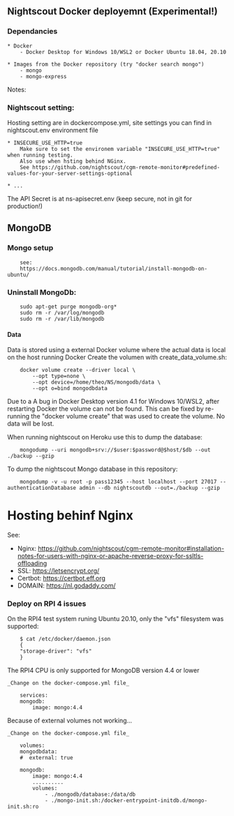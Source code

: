 ## Nightscout Docker deployemnt (Experimental!)

### Dependancies

    * Docker
        - Docker Desktop for Windows 10/WSL2 or Docker Ubuntu 18.04, 20.10
        
    * Images from the Docker repository (try "docker search mongo")
        - mongo
        - mongo-express

Notes:

### Nightscout setting:

Hosting setting are in dockercompose.yml, site settings you can find in nightscout.env environment file

    * INSECURE_USE_HTTP=true
        Make sure to set the environem variable "INSECURE_USE_HTTP=true" when running testing.
        Also use when hsting behind NGinx.
        See https://github.com/nightscout/cgm-remote-monitor#predefined-values-for-your-server-settings-optional

    * ...

The API Secret is at ns-apisecret.env (keep secure, not in git for production!)

## MongoDB

### Mongo setup

        see:
        https://docs.mongodb.com/manual/tutorial/install-mongodb-on-ubuntu/

### Uninstall MongoDb:

        sudo apt-get purge mongodb-org*
        sudo rm -r /var/log/mongodb
        sudo rm -r /var/lib/mongodb


#### Data

Data is stored using a external Docker volume where the actual data is local on the host running Docker
Create the volumen with create_data_volume.sh:

        docker volume create --driver local \
            --opt type=none \
            --opt device=/home/theo/NS/mongodb/data \
            --opt o=bind mongodbdata

Due to a A bug in Docker Desktop version 4.1 for Windows 10/WSL2, after restarting Docker the volume can not be found.
This can be fixed by re-running the "docker volume create" that was used to create the volume. No data will be lost.

When running nightscout on Heroku use this to dump the database:

        mongodump --uri mongodb+srv://$user:$password@$host/$db --out ./backup --gzip

To dump the nightscout Mongo database in this repository:

        mongodump -v -u root -p pass12345 --host localhost --port 27017 --authenticationDatabase admin --db nightscoutdb --out=./backup --gzip


# Hosting behinf Nginx

See:

- Nginx: https://github.com/nightscout/cgm-remote-monitor#installation-notes-for-users-with-nginx-or-apache-reverse-proxy-for-ssltls-offloading
- SSL: https://letsencrypt.org/
- Certbot: https://certbot.eff.org
- DOMAIN: https://nl.godaddy.com/


### Deploy on RPI 4 issues

On the RPI4 test system runing Ubuntu 20.10, only the "vfs" filesystem was supported:

        $ cat /etc/docker/daemon.json 
        {
        "storage-driver": "vfs"
        }

The RPI4 CPU is only supported for MongoDB version 4.4 or lower

    _Change on the docker-compose.yml file_

        services:
        mongodb:
            image: mongo:4.4

Because of external volumes not working...

    _Change on the docker-compose.yml file_

        volumes:
        mongodbdata:
        #  external: true

        mongodb:
            image: mongo:4.4
            ..........
            volumes:
                - ./mongodb/database:/data/db
                - ./mongo-init.sh:/docker-entrypoint-initdb.d/mongo-init.sh:ro


